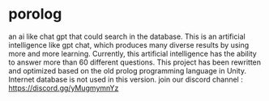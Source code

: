 # porolog
an ai like chat gpt that could search in the database.
This is an artificial intelligence like gpt chat, which produces many diverse results by using more and more learning. Currently, this artificial intelligence has the ability to answer more than 60 different questions. This project has been rewritten and optimized based on the old prolog programming language in Unity. Internet database is not used in this version.
join our discord channel :
https://discord.gg/yMugmymnYz
